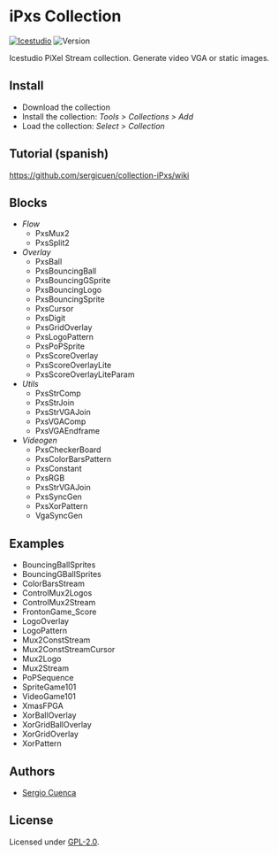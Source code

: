 # iPxs Collection

[![Icestudio](https://img.shields.io/badge/collection-icestudio-blue.svg)](https://github.com/FPGAwars/icestudio)
![Version](https://img.shields.io/badge/version-v0.1.0-orange.svg)

Icestudio PiXel Stream collection. Generate video VGA or static images.

## Install

* Download the collection
* Install the collection: *Tools > Collections > Add*
* Load the collection: *Select > Collection*

## Tutorial (spanish)

https://github.com/sergicuen/collection-iPxs/wiki

## Blocks
* *Flow*
  * PxsMux2
  * PxsSplit2
* *Overlay*
  * PxsBall
  * PxsBouncingBall
  * PxsBouncingGSprite
  * PxsBouncingLogo
  * PxsBouncingSprite
  * PxsCursor
  * PxsDigit
  * PxsGridOverlay
  * PxsLogoPattern
  * PxsPoPSprite
  * PxsScoreOverlay
  * PxsScoreOverlayLite
  * PxsScoreOverlayLiteParam
* *Utils*
  * PxsStrComp
  * PxsStrJoin
  * PxsStrVGAJoin
  * PxsVGAComp
  * PxsVGAEndframe
* *Videogen*
  * PxsCheckerBoard
  * PxsColorBarsPattern
  * PxsConstant
  * PxsRGB
  * PxsStrVGAJoin
  * PxsSyncGen
  * PxsXorPattern
  * VgaSyncGen

## Examples
* BouncingBallSprites
* BouncingGBallSprites
* ColorBarsStream
* ControlMux2Logos
* ControlMux2Stream
* FrontonGame_Score
* LogoOverlay
* LogoPattern
* Mux2ConstStream
* Mux2ConstStreamCursor
* Mux2Logo
* Mux2Stream
* PoPSequence
* SpriteGame101
* VideoGame101
* XmasFPGA
* XorBallOverlay
* XorGridBallOverlay
* XorGridOverlay
* XorPattern


## Authors
* [Sergio Cuenca](https://github.com/sergicuen)


## License

Licensed under [GPL-2.0](https://opensource.org/licenses/GPL-2.0).
